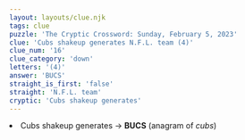 ```yaml
---
layout: layouts/clue.njk
tags: clue
puzzle: 'The Cryptic Crossword: Sunday, February 5, 2023'
clue: 'Cubs shakeup generates N.F.L. team (4)'
clue_num: '16'
clue_category: 'down'
letters: '(4)'
answer: 'BUCS'
straight_is_first: 'false'
straight: 'N.F.L. team'
cryptic: 'Cubs shakeup generates'
---
```

<li>Cubs shakeup generates → <b>BUCS</b> (anagram of <i>cubs</i>)</li>